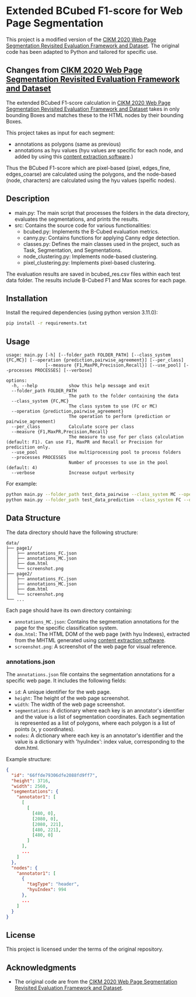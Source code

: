 # Extended BCubed F1-score for Web Page Segmentation

This project is a modified version of the [CIKM 2020 Web Page Segmentation Revisited Evaluation Framework and Dataset](https://github.com/webis-de/cikm20-web-page-segmentation-revisited-evaluation-framework-and-dataset). The original code has been adapted to Python and tailored for specific use.

## Changes from [CIKM 2020 Web Page Segmentation Revisited Evaluation Framework and Dataset](https://github.com/webis-de/cikm20-web-page-segmentation-revisited-evaluation-framework-and-dataset)
The extended BCubed F1-score calculation in [CIKM 2020 Web Page Segmentation Revisited Evaluation Framework and Dataset](https://github.com/webis-de/cikm20-web-page-segmentation-revisited-evaluation-framework-and-dataset) takes in only bounding Boxes and matches these to the HTML nodes by their bounding Boxes. 

This project takes as input for each segment: 
- annotations as polygons (same as previous)
- annotations as hyu values (hyu values are specific for each node, and added by using this [content extraction software](https://github.com/JasminSaxer/content-extraction-framework).)

Thus the BCubed F1-score which are pixel-based (pixel, edges_fine, edges_coarse) are calculated using the polygons, 
and the node-based (node, characters) are calculated using the hyu values (speific nodes).

## Description

- main.py: The main script that processes the folders in the data directory, evaluates the segmentations, and prints the results.
- src: Contains the source code for various functionalities:
    - bcubed.py: Implements the B-Cubed evaluation metrics.
    - canny.py: Contains functions for applying Canny edge detection.
    - classes.py: Defines the main classes used in the project, such as Task, Segmentation, and Segmentations.
    - node_clustering.py: Implements node-based clustering.
    - pixel_clustering.py: Implements pixel-based clustering.

The evaluation results are saved in bcubed_res.csv files within each test data folder. The results include B-Cubed F1 and Max scores for each page.

## Installation

Install the required dependencies (using python version 3.11.0):
```bash
pip install -r requirements.txt
```

## Usage


```
usage: main.py [-h] [--folder_path FOLDER_PATH] [--class_system {FC,MC}] [--operation {prediction,pairwise_agreement}] [--per_class]
               [--measure {F1,MaxPR,Precision,Recall}] [--use_pool] [--processes PROCESSES] [--verbose]

options:
  -h, --help            show this help message and exit
  --folder_path FOLDER_PATH
                        The path to the folder containing the data
  --class_system {FC,MC}
                        The class system to use (FC or MC)
  --operation {prediction,pairwise_agreement}
                        The operation to perform (prediction or pairwise_agreement)
  --per_class           Calculate score per class
  --measure {F1,MaxPR,Precision,Recall}
                        The measure to use for per class calculation (default: F1). Can use F1, MaxPR and Recall or Precision for predicition only.
  --use_pool            Use multiprocessing pool to process folders
  --processes PROCESSES
                        Number of processes to use in the pool (default: 4)
  --verbose             Increase output verbosity
```

For example: 
```bash
python main.py --folder_path test_data_pairwise --class_system MC --operation pairwise_agreement
python main.py --folder_path test_data_prediction --class_system FC --operation prediction --per_class --measure F1
```

## Data Structure

The data directory should have the following structure:

```
data/
├── page1/
│   ├── annotations_FC.json
│   ├── annotations_MC.json
│   ├── dom.html
│   └── screenshot.png
├── page2/
│   ├── annotations_FC.json
│   ├── annotations_MC.json
│   ├── dom.html
│   └── screenshot.png
└── ...
```

Each page should have its own directory containing:
- `annotations_MC.json`: Contains the segmentation annotations for the page for the specific classification system.
- `dom.html`: The HTML DOM of the web page (with hyu Indexes), extracted from the MHTML generated using [content extraction software](https://github.com/JasminSaxer/content-extraction-framework).
- `screenshot.png`: A screenshot of the web page for visual reference.

### annotations.json

The `annotations.json` file contains the segmentation annotations for a specific web page. It includes the following fields:

- `id`: A unique identifier for the web page.
- `height`: The height of the web page screenshot.
- `width`: The width of the web page screenshot.
- `segmentations`: A dictionary where each key is an annotator's identifier and the value is a list of segmentation coordinates. Each segmentation is represented as a list of polygons, where each polygon is a list of points (x, y coordinates).
- `nodes`: A dictionary where each key is an annotator's identifier and the value is a dictionary with 'hyuIndex': index value, corresponding to the dom.html.

Example structure:
```json
{
  "id": "66ffde79306dfe2088fd9ff7",
  "height": 3716,
  "width": 2560,
  "segmentations": {
    "annotator1": [
      [
        [
          [480, 0],
          [2080, 0],
          [2080, 221],
          [480, 221],
          [480, 0]
        ]
      ],
      ...
    ] 
  },
  "nodes": {
    "annotator1": [
      {
        "tagType": "header",
        "hyuIndex": 994
      },
      ...
    ]
  }
}
```

## License

This project is licensed under the terms of the original repository.

## Acknowledgments

- The original code are from the [CIKM 2020 Web Page Segmentation Revisited Evaluation Framework and Dataset](https://github.com/webis-de/cikm20-web-page-segmentation-revisited-evaluation-framework-and-dataset).